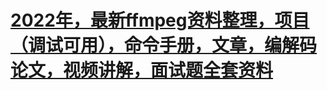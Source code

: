 # <a href="https://github.com/0voice/ffmpeg_develop_doc">2022年，最新ffmpeg资料整理，项目（调试可用），命令手册，文章，编解码论文，视频讲解，面试题全套资料</a>
